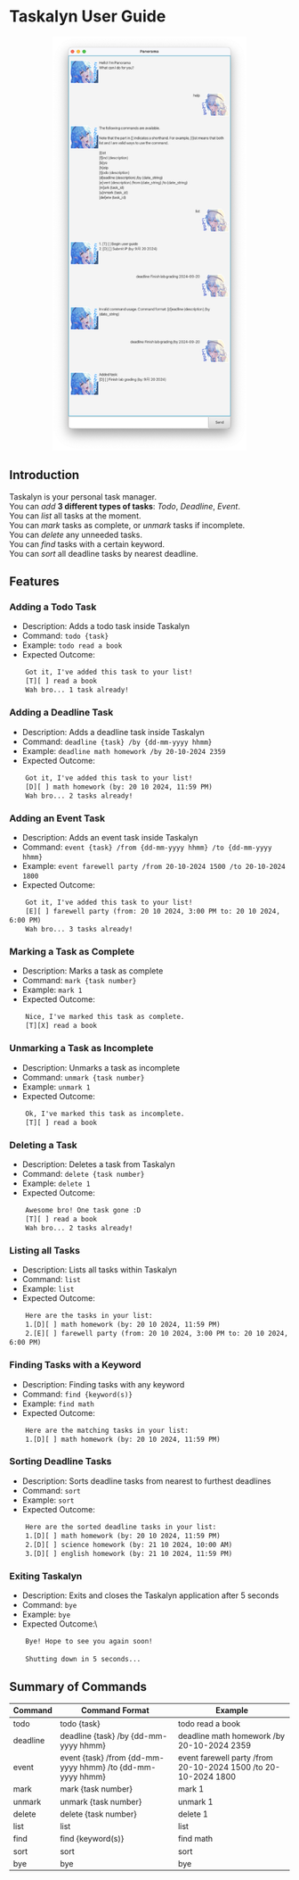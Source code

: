 # Taskalyn User Guide

<div align="center">
    <img src="Ui.png" alt="Taskalyn Screenshot" width="350">
</div>

## Introduction

Taskalyn is your personal task manager.\
You can *add* **3 different types of tasks**: *Todo*, *Deadline*, *Event*.\
You can *list* all tasks at the moment.\
You can *mark* tasks as complete, or *unmark* tasks if incomplete.\
You can *delete* any unneeded tasks.\
You can *find* tasks with a certain keyword.\
You can *sort* all deadline tasks by nearest deadline.

## Features
### Adding a Todo Task

- Description: Adds a todo task inside Taskalyn
- Command: `todo {task}` 
- Example: `todo read a book`
- Expected Outcome: 
```
    Got it, I've added this task to your list!
    [T][ ] read a book
    Wah bro... 1 task already! 
```

### Adding a Deadline Task

- Description: Adds a deadline task inside Taskalyn
- Command: `deadline {task} /by {dd-mm-yyyy hhmm}`
- Example: `deadline math homework /by 20-10-2024 2359`
- Expected Outcome:
```
    Got it, I've added this task to your list!
    [D][ ] math homework (by: 20 10 2024, 11:59 PM)
    Wah bro... 2 tasks already! 
```

### Adding an Event Task

- Description: Adds an event task inside Taskalyn
- Command: `event {task} /from {dd-mm-yyyy hhmm} /to {dd-mm-yyyy hhmm}`
- Example: `event farewell party /from 20-10-2024 1500 /to 20-10-2024 1800`
- Expected Outcome:
```
    Got it, I've added this task to your list!
    [E][ ] farewell party (from: 20 10 2024, 3:00 PM to: 20 10 2024, 6:00 PM)
    Wah bro... 3 tasks already! 
```

### Marking a Task as Complete

- Description: Marks a task as complete
- Command: `mark {task number}`
- Example: `mark 1`
- Expected Outcome:
```
    Nice, I've marked this task as complete.
    [T][X] read a book
```

### Unmarking a Task as Incomplete

- Description: Unmarks a task as incomplete
- Command: `unmark {task number}`
- Example: `unmark 1`
- Expected Outcome:
```
    Ok, I've marked this task as incomplete.
    [T][ ] read a book
```

### Deleting a Task

- Description: Deletes a task from Taskalyn
- Command: `delete {task number}`
- Example: `delete 1`
- Expected Outcome:
```
    Awesome bro! One task gone :D
    [T][ ] read a book
    Wah bro... 2 tasks already! 
```

### Listing all Tasks

- Description: Lists all tasks within Taskalyn
- Command: `list`
- Example: `list`
- Expected Outcome:
```
    Here are the tasks in your list:
    1.[D][ ] math homework (by: 20 10 2024, 11:59 PM)
    2.[E][ ] farewell party (from: 20 10 2024, 3:00 PM to: 20 10 2024, 6:00 PM)
```

### Finding Tasks with a Keyword

- Description: Finding tasks with any keyword
- Command: `find {keyword(s)}`
- Example: `find math`
- Expected Outcome:
```
    Here are the matching tasks in your list:
    1.[D][ ] math homework (by: 20 10 2024, 11:59 PM)
```

### Sorting Deadline Tasks

- Description: Sorts deadline tasks from nearest to furthest deadlines
- Command: `sort`
- Example: `sort`
- Expected Outcome:
```
    Here are the sorted deadline tasks in your list:
    1.[D][ ] math homework (by: 20 10 2024, 11:59 PM)
    2.[D][ ] science homework (by: 21 10 2024, 10:00 AM)
    3.[D][ ] english homework (by: 21 10 2024, 11:59 PM)
```

### Exiting Taskalyn

- Description: Exits and closes the Taskalyn application after 5 seconds
- Command: `bye`
- Example: `bye`
- Expected Outcome:\
```
    Bye! Hope to see you again soon!
    
    Shutting down in 5 seconds...
```

## Summary of Commands

| Command  | Command Format                                             | Example                                                        |  
|----------|------------------------------------------------------------|----------------------------------------------------------------| 
| todo     | todo {task}                                                | todo read a book                                               |
| deadline | deadline {task} /by {dd-mm-yyyy hhmm}                      | deadline math homework /by 20-10-2024 2359                     | 
| event    | event {task} /from {dd-mm-yyyy hhmm} /to {dd-mm-yyyy hhmm} | event farewell party /from 20-10-2024 1500 /to 20-10-2024 1800 | 
| mark     | mark {task number}                                         | mark 1                                                         | 
| unmark   | unmark {task number}                                       | unmark 1                                                       | 
| delete   | delete {task number}                                       | delete 1                                                       | 
| list     | list                                                       | list                                                           | 
| find     | find {keyword(s)}                                          | find math                                                      |
| sort     | sort                                                       | sort                                                           | 
| bye      | bye                                                        | bye                                                            |